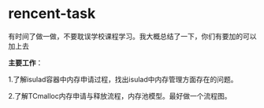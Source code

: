 # rencent-task
有时间了做一做，不要耽误学校课程学习。我大概总结了一下，你们有要加的可以加上去

**主要工作**：

1.了解isulad容器中内存申请过程，找出isulad中内存管理方面存在的问题。

2.了解TCmalloc内存申请与释放流程，内存池模型。最好做一个流程图。
